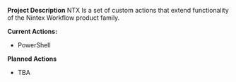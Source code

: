 **Project Description**
NTX Is a set of custom actions that extend functionality of the Nintex Workflow product family.

**Current Actions:**

* PowerShell

**Planned Actions**

* TBA
